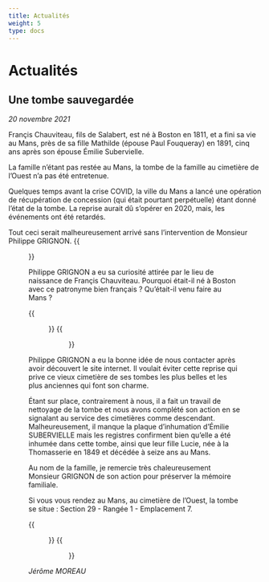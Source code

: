 ```yaml
---
title: Actualités
weight: 5
type: docs
---
```


# Actualités

## Une tombe sauvegardée

*20 novembre 2021*

Françis Chauviteau, fils de Salabert, est né à Boston en 1811, et a fini sa vie au Mans, près de sa fille Mathilde (épouse Paul Fouqueray) en 1891, cinq ans après son épouse Émilie Subervielle.

La famille n’étant pas restée au Mans, la tombe de la famille au cimetière de l’Ouest n’a pas été entretenue.

Quelques temps avant la crise COVID, la ville du Mans a lancé une opération de récupération de concession (qui était pourtant perpétuelle) étant donné l’état de la tombe. La reprise aurait dû s’opérer en 2020, mais, les événements ont été retardés.

Tout ceci serait malheureusement arrivé sans l’intervention de Monsieur Philippe GRIGNON.
{{<figure class="small-fig" src="/img/actu/2021-11-20/GRIGNON_Philippe.jpg" alt="GRIGNON_Philippe.jpg" title="Monsieur Philippe GRIGNON">}}

Philippe GRIGNON a eu sa curiosité attirée par le lieu de naissance de Françis Chauviteau. Pourquoi était-il né à Boston avec ce patronyme bien français ? Qu’était-il venu faire au Mans ?

<div class="centered">
{{<figure class="gal" src="/img/actu/2021-11-20/Plaque_Francis_Chauviteau.jpg" alt="Plaque_Francis_Chauviteau.jpg" title="Plaque de Francis Chauviteau sur sa tombe.">}}
{{<figure class="gal" src="/img/actu/2021-11-20/Plaque_Lucie_Chauviteau.jpg" alt="Plaque_Lucie_Chauviteau.jpg" title="Plaque de Lucie Chauviteau (sa fille) sur sa tombe.">}}
</div>

Philippe GRIGNON a eu la bonne idée de nous contacter après avoir découvert le site internet. Il voulait éviter cette reprise qui prive ce vieux cimetière de ses tombes les plus belles et les plus anciennes qui font son charme.

Étant sur place, contrairement à nous, il a fait un travail de nettoyage de la tombe et nous avons complété son action en se signalant au service des cimetières comme descendant. Malheureusement, il manque la plaque d’inhumation d’Émilie SUBERVIELLE mais les registres confirment bien qu’elle a été inhumée dans cette tombe, ainsi que leur fille Lucie, née à la Thomasserie en 1849 et décédée à seize ans au Mans.

Au nom de la famille, je remercie très chaleureusement Monsieur GRIGNON de son action pour préserver la mémoire familiale.

Si vous vous rendez au Mans, au cimetière de l’Ouest, la tombe se situe : Section 29 - Rangée 1 - Emplacement 7.

<div class="centered">
{{<figure class="gal intense" src="/img/actu/2021-11-20/Tombe_Francis_Chauviteau_au_Mans_avant_nettoyage.jpg" alt="Tombe_Francis_Chauviteau_au_Mans_avant_nettoyage.jpg" title="Tombe de Francis et Émilie Chauviteau et de leur fille Lucie avant le nettoyage">}}
{{<figure class="gal intense" src="/img/actu/2021-11-20/Tombe_Francis_Chauviteau_au_Mans_après_nettoyage.jpg" alt="Tombe_Francis_Chauviteau_au_Mans_après_nettoyage.jpg" title="Tombe de Francis et Émilie Chauviteau et de leur fille Lucie après le nettoyage">}}
</div>

*Jérôme MOREAU*